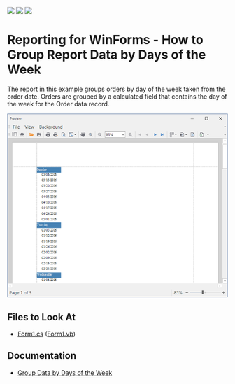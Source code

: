 <!-- default badges list -->
![](https://img.shields.io/endpoint?url=https://codecentral.devexpress.com/api/v1/VersionRange/128601139/22.1.3%2B)
[![](https://img.shields.io/badge/Open_in_DevExpress_Support_Center-FF7200?style=flat-square&logo=DevExpress&logoColor=white)](https://supportcenter.devexpress.com/ticket/details/E1290)
[![](https://img.shields.io/badge/📖_How_to_use_DevExpress_Examples-e9f6fc?style=flat-square)](https://docs.devexpress.com/GeneralInformation/403183)
<!-- default badges end -->
# Reporting for WinForms - How to Group Report Data by Days of the Week

The report in this example groups orders by day of the week taken from the order date. Orders are grouped by a calculated field that contains the day of the week for the Order data record.

![Orders grouped by day of the week](Images/screenshot.png)



## Files to Look At

- [Form1.cs](CS/GroupByTimeSpan/Form1.cs) ([Form1.vb](VB/GroupByTimeSpan/Form1.vb))

## Documentation 

- [Group Data by Days of the Week](https://docs.devexpress.com/XtraReports/5751)





